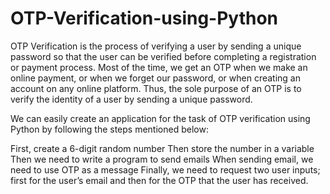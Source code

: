 # OTP-Verification-using-Python
OTP Verification is the process of verifying a user by sending a unique password so that the user can be verified before completing a registration or payment process. Most of the time, we get an OTP when we make an online payment, or when we forget our password, or when creating an account on any online platform. Thus, the sole purpose of an OTP is to verify the identity of a user by sending a unique password.

We can easily create an application for the task of OTP verification using Python by following the steps mentioned below:

First, create a 6-digit random number
Then store the number in a variable
Then we need to write a program to send emails
When sending email, we need to use OTP as a message
Finally, we need to request two user inputs; first for the user’s email and then for the OTP that the user has received.
